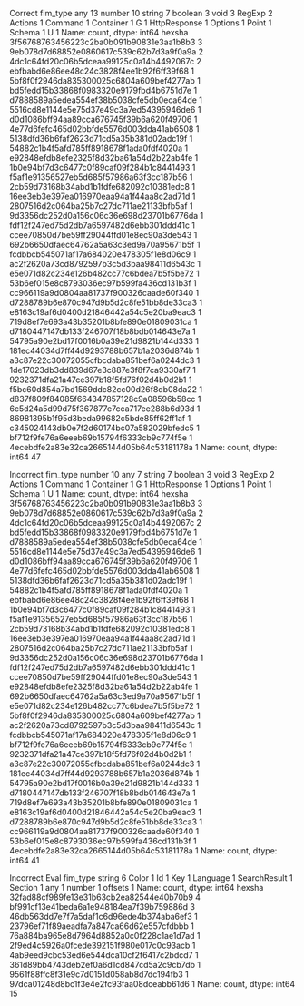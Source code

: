 Correct
fim_type
any             13
number          10
string           7
boolean          3
void             3
RegExp           2
Actions          1
Command          1
Container        1
G                1
HttpResponse     1
Options          1
Point            1
Schema           1
U                1
Name: count, dtype: int64
hexsha
3f56768763456223c2ba0b091b90831e3aa1b8b3    3
9eb078d7d68852e0860617c539c62b7d3a9f0a9a    2
4dc1c64fd20c06b5dceaa99125c0a14b4492067c    2
ebfbabd6e86ee48c24c3828f4ee1b92f6ff39f68    1
5bf8f0f2946da835300025c6804a609bef4277ab    1
bd5fedd15b33868f0983320e9179fbd4b6751d7e    1
d7888589a5edea554ef38b5038cfe5db0eca64de    1
5516cd8e1144e5e75d37e49c3a7ed54395946de6    1
d0d1086bff94aa89cca676745f39b6a620f49706    1
4e77d6fefc465d02bbfde5576d003dda41ab6508    1
5138dfd36b6faf2623d71cd5a35b381d02adc19f    1
54882c1b4f5afd785ff8918678f1ada0fdf4020a    1
e92848efdb8efe2325f8d32ba61a54d2b22ab4fe    1
1b0e94bf7d3c6477c0f89caf09f284b1c8441493    1
f5af1e91356527eb5d685f57986a63f3cc187b56    1
2cb59d73168b34abd1b1fdfe682092c10381edc8    1
16ee3eb3e397ea016970eaa94a1f44aa8c2ad71d    1
2807516d2c064ba25b7c27dc711ae21133bfb5af    1
9d3356dc252d0a156c06c36e698d23701b6776da    1
fdf12f247ed75d2db7a6597482d6ebb301ddd41c    1
ccee70850d7be59ff29044ffd01e8ec90a3de543    1
692b6650dfaec64762a5a63c3ed9a70a95671b5f    1
fcdbbcb545071af17a684020e478305f1e8d06c9    1
ac2f2620a73cd8792597b3c5d3baa98411d6543c    1
e5e071d82c234e126b482cc77c6bdea7b5f5be72    1
53b6ef015e8c8793036ec97b599fa436cd131b3f    1
cc966119a9d0804aa81737f900326caade60f340    1
d7288789b6e870c947d9b5d2c8fe51bb8de33ca3    1
e8163c19af6d0400d21846442a54c5e20ba9eac3    1
719d8ef7e693a43b35201b8bfe890e01809031ca    1
d7180447147db133f246707f18b8bdb014643e7a    1
54795a90e2bd17f0016b0a39e21d9821b144d333    1
181ec44034d7ff44d9293788b657b1a2036d874b    1
a3c87e22c30072055cfbcdaba851bef6a0244dc3    1
1de17023db3dd839d67e3c887e3f8f7ca9330af7    1
9232371dfa21a47ce397b18f5fd76f02d4b0d2b1    1
f5bc60d854a7bd1569ddc82cc00d26f8db08da22    1
d837f809f84085f664347857128c9a08596b58cc    1
6c5d24a5d99d75f367877e7cca717ee288b6d93d    1
86981395b1f95d3beda99682c5bde85ff62ff1af    1
c345024143db0e7f2d60174bc07a582029bfedc5    1
bf712f9fe76a6eeeb69b15794f6333cb9c774f5e    1
4ecebdfe2a83e32ca2665144d05b64c53181178a    1
Name: count, dtype: int64
47

Incorrect
fim_type
number          10
any              7
string           7
boolean          3
void             3
RegExp           2
Actions          1
Command          1
Container        1
G                1
HttpResponse     1
Options          1
Point            1
Schema           1
U                1
Name: count, dtype: int64
hexsha
3f56768763456223c2ba0b091b90831e3aa1b8b3    3
9eb078d7d68852e0860617c539c62b7d3a9f0a9a    2
4dc1c64fd20c06b5dceaa99125c0a14b4492067c    2
bd5fedd15b33868f0983320e9179fbd4b6751d7e    1
d7888589a5edea554ef38b5038cfe5db0eca64de    1
5516cd8e1144e5e75d37e49c3a7ed54395946de6    1
d0d1086bff94aa89cca676745f39b6a620f49706    1
4e77d6fefc465d02bbfde5576d003dda41ab6508    1
5138dfd36b6faf2623d71cd5a35b381d02adc19f    1
54882c1b4f5afd785ff8918678f1ada0fdf4020a    1
ebfbabd6e86ee48c24c3828f4ee1b92f6ff39f68    1
1b0e94bf7d3c6477c0f89caf09f284b1c8441493    1
f5af1e91356527eb5d685f57986a63f3cc187b56    1
2cb59d73168b34abd1b1fdfe682092c10381edc8    1
16ee3eb3e397ea016970eaa94a1f44aa8c2ad71d    1
2807516d2c064ba25b7c27dc711ae21133bfb5af    1
9d3356dc252d0a156c06c36e698d23701b6776da    1
fdf12f247ed75d2db7a6597482d6ebb301ddd41c    1
ccee70850d7be59ff29044ffd01e8ec90a3de543    1
e92848efdb8efe2325f8d32ba61a54d2b22ab4fe    1
692b6650dfaec64762a5a63c3ed9a70a95671b5f    1
e5e071d82c234e126b482cc77c6bdea7b5f5be72    1
5bf8f0f2946da835300025c6804a609bef4277ab    1
ac2f2620a73cd8792597b3c5d3baa98411d6543c    1
fcdbbcb545071af17a684020e478305f1e8d06c9    1
bf712f9fe76a6eeeb69b15794f6333cb9c774f5e    1
9232371dfa21a47ce397b18f5fd76f02d4b0d2b1    1
a3c87e22c30072055cfbcdaba851bef6a0244dc3    1
181ec44034d7ff44d9293788b657b1a2036d874b    1
54795a90e2bd17f0016b0a39e21d9821b144d333    1
d7180447147db133f246707f18b8bdb014643e7a    1
719d8ef7e693a43b35201b8bfe890e01809031ca    1
e8163c19af6d0400d21846442a54c5e20ba9eac3    1
d7288789b6e870c947d9b5d2c8fe51bb8de33ca3    1
cc966119a9d0804aa81737f900326caade60f340    1
53b6ef015e8c8793036ec97b599fa436cd131b3f    1
4ecebdfe2a83e32ca2665144d05b64c53181178a    1
Name: count, dtype: int64
41

Incorrect Eval
fim_type
string          6
Color           1
Id              1
Key             1
Language        1
SearchResult    1
Section         1
any             1
number          1
offsets         1
Name: count, dtype: int64
hexsha
32fad88cf989fe13e31b63cb2ea82544e40b70b9    4
bf991cf13e41beda6a1e948184ea7f39b759886d    3
46db563dd7e7f7a5daf1c6d96ede4b374aba6ef3    1
23796ef71f89aeadfa7a847ca66d62e557cfdbbb    1
76a884ba965e8d7964d8852a0c0f228c1ae1d7ad    1
2f9ed4c5926a0fcede392151f980e017c0c93acb    1
4ab9eed9cbc53ed6e544dca10cf2f6417c2bdcd7    1
361d89bb4743deb2ef0a6d1cd847cd5a2c9cb7db    1
9561f88ffc8f31e9c7d0151d058ab8d7dc194fb3    1
97dca01248d8bc1f3e4e2fc93faa08dceabb61d6    1
Name: count, dtype: int64
15
